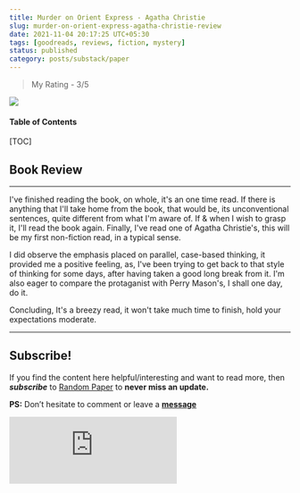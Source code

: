 ```yaml
---
title: Murder on Orient Express - Agatha Christie
slug: murder-on-orient-express-agatha-christie-review
date: 2021-11-04 20:17:25 UTC+05:30
tags: [goodreads, reviews, fiction, mystery]
status: published
category: posts/substack/paper
---
```


> My Rating - 3/5

![](https://i.gr-assets.com/images/S/compressed.photo.goodreads.com/books/1486131451l/853510._SY475_.jpg)

<h4>Table of Contents</h4>
[TOC]

## Book Review
---

I've finished reading the book, on whole, it's an one time read. If there is anything that I'll take home from the book, that would be, its unconventional sentences, quite different from what I'm aware of. If & when I wish to grasp it, I'll read the book again. Finally, I've read one of Agatha Christie's, this will be my first non-fiction read, in a typical sense.

I did observe the emphasis placed on parallel, case-based thinking, it provided me a positive feeling, as, I've been trying to get back to that style of thinking for some days, after having taken a good long break from it. I'm also eager to compare the protaganist with Perry Mason's, I shall one day, do it.

Concluding, It's a breezy read, it won't take much time to finish, hold your expectations moderate.


---
## Subscribe!
If you find the content here helpful/interesting and want to read more, then _**subscribe**_ to [Random Paper](https://randompaper8.substack.com/) to **never miss an update.**

**PS:** Don’t hesitate to comment or leave a **[message](https://twitter.com/jeanbourgain8)**
<div class="row">
	<iframe src="https://randompaper8.substack.com/embed" max-width="480" height="120" frameborder="0" scrolling="no" class="centred"></iframe>
	<br>
</div>
